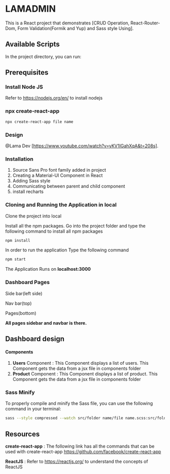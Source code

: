 # LAMADMIN

This is a React project that demonstrates [CRUD Operation, React-Router-Dom, Form Validation(Formik and Yup) and Sass style Using].

## Available Scripts

In the project directory, you can run:

## Prerequisites

### Install Node JS
Refer to https://nodejs.org/en/ to install nodejs

### npx create-react-app
```bash
npx create-react-app file name
```

### Design

@Lama Dev [https://www.youtube.com/watch?v=yKV1IGahXqA&t=208s].

### Installation

1. Source Sans Pro font family added in project
2. Creating a Material-UI Component in React
3. Adding Sass style
4. Communicating between parent and child component
5. install recharts 

### Cloning and Running the Application in local

Clone the project into local

Install all the npm packages. Go into the project folder and type the following command to install all npm packages

```bash
npm install
```

In order to run the application Type the following command

```bash
npm start
```

The Application Runs on **localhost:3000**

### Dashboard Pages

Side bar(left side)

Nav bar(top)

Pages(bottom)

**All pages sidebar and navbar is there.**

## Dashboard design

#### Components

1. **Users** Component : This Component displays a list of users. This Component gets the data from a jsx file in components folder
2. **Product** Component : This Component displays a list of product. This Component gets the data from a jsx file in components folder

### Sass Minify
To properly compile and minify the Sass file, you can use the following command in your terminal:
```bash
sass --style compressed --watch src/folder name/file name.scss:src/folder name/file name.css
```


## Resources

**create-react-app** : The following link has all the commands that can be used with create-react-app
https://github.com/facebook/create-react-app

**ReactJS** : Refer to https://reactjs.org/ to understand the concepts of ReactJS
